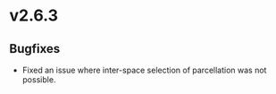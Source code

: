 # v2.6.3

## Bugfixes

- Fixed an issue where inter-space selection of parcellation was not possible.

